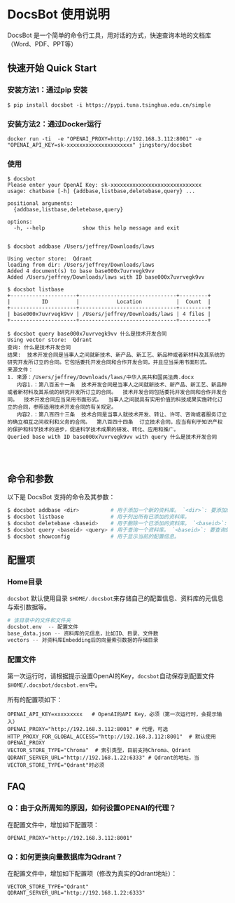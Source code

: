# DocsBot 使用说明

DocsBot 是一个简单的命令行工具，用对话的方式，快速查询本地的文档库（Word、PDF、PPT等）

## 快速开始 Quick Start

### 安装方法1：通过pip 安装
```shell
$ pip install docsbot -i https://pypi.tuna.tsinghua.edu.cn/simple
```

### 安装方法2：通过Docker运行
```shell
docker run -ti  -e "OPENAI_PROXY=http://192.168.3.112:8001" -e "OPENAI_API_KEY=sk-xxxxxxxxxxxxxxxxxxxxx" jingstory/docsbot  
```

### 使用
```
$ docsbot
Please enter your OpenAI Key: sk-xxxxxxxxxxxxxxxxxxxxxxxxxxxxx
usage: chatbase [-h] {addbase,listbase,deletebase,query} ...

positional arguments:
  {addbase,listbase,deletebase,query}

options:
  -h, --help            show this help message and exit
  
  
$ docsbot addbase /Users/jeffrey/Downloads/laws

Using vector store:  Qdrant
loading from dir: /Users/jeffrey/Downloads/laws
Added 4 document(s) to base base000x7uvrvegk9vv
Added /Users/jeffrey/Downloads/laws with ID base000x7uvrvegk9vv

$ docsbot listbase
+---------------------+-------------------------------+---------+
|          ID         |            Location           |  Count  |
+---------------------+-------------------------------+---------+
| base000x7uvrvegk9vv | /Users/jeffrey/Downloads/laws | 4 files |
+---------------------+-------------------------------+---------+

$ docsbot query base000x7uvrvegk9vv 什么是技术开发合同
Using vector store:  Qdrant
查询: 什么是技术开发合同
结果:  技术开发合同是当事人之间就新技术、新产品、新工艺、新品种或者新材料及其系统的研究开发所订立的合同。它包括委托开发合同和合作开发合同，并且应当采用书面形式。
来源文件：
1. 来源：/Users/jeffrey/Downloads/laws/中华人民共和国民法典.docx
   内容1.：第八百五十一条  技术开发合同是当事人之间就新技术、新产品、新工艺、新品种或者新材料及其系统的研究开发所订立的合同。  技术开发合同包括委托开发合同和合作开发合同。  技术开发合同应当采用书面形式。  当事人之间就具有实用价值的科技成果实施转化订立的合同，参照适用技术开发合同的有关规定。
   内容2.：第八百四十三条  技术合同是当事人就技术开发、转让、许可、咨询或者服务订立的确立相互之间权利和义务的合同。  第八百四十四条  订立技术合同，应当有利于知识产权的保护和科学技术的进步，促进科学技术成果的研发、转化、应用和推广。
Queried base with ID base000x7uvrvegk9vv with query 什么是技术开发合同




```


## 命令和参数

以下是 DocsBot 支持的命令及其参数：

```bash
$ docsbot addbase <dir>          # 用于添加一个新的资料库。 `<dir>`: 要添加的资料库的目录路径。
$ docsbot listbase               # 用于列出所有已添加的资料库。
$ docsbot deletebase <baseid>    # 用于删除一个已添加的资料库。 `<baseid>`: 要删除的资料库的ID。
$ docsbot query <baseid> <query> # 用于查询一个资料库。 `<baseid>`: 要查询的资料库的ID。 `<query>`: 查询字符串。
$ docsbot showconfig             # 用于显示当前的配置信息。
```



## 配置项

### Home目录
`docsbot` 默认使用目录 `$HOME/.docsbot`来存储自己的配置信息、资料库的元信息与索引数据等。
```python
# 该目录中的文件和文件夹
docsbot.env  -- 配置文件
base_data.json -- 资料库的元信息，比如ID、目录、文件数
vectors -- 对资料库Embedding后的向量索引数据的存储目录

```

### 配置文件
第一次运行时，请根据提示设置OpenAI的Key，`docsbot`自动保存到配置文件 
`$HOME/.docsbot/docsbot.env`中。

所有的配置项如下：
```env
OPENAI_API_KEY=xxxxxxxxx   # OpenAI的API Key，必须（第一次运行时，会提示输入）
OPENAI_PROXY="http://192.168.3.112:8001" # 代理，可选
HTTP_PROXY_FOR_GLOBAL_ACCESS="http://192.168.3.112:8001"  # 默认使用OPENAI_PROXY
VECTOR_STORE_TYPE="Chroma"  # 索引类型，目前支持Chroma、Qdrant
QDRANT_SERVER_URL="http://192.168.1.22:6333" # Qdrant的地址，当VECTOR_STORE_TYPE="Qdrant"时必须
```


## FAQ

### Q：由于众所周知的原因，如何设置OPENAI的代理？
在配置文件中，增加如下配置项：
```env
OPENAI_PROXY="http://192.168.3.112:8001"
```

### Q：如何更换向量数据库为Qdrant？

在配置文件中，增加如下配置项（修改为真实的Qdrant地址）：
```env
VECTOR_STORE_TYPE="Qdrant"
QDRANT_SERVER_URL="http://192.168.1.22:6333"
```